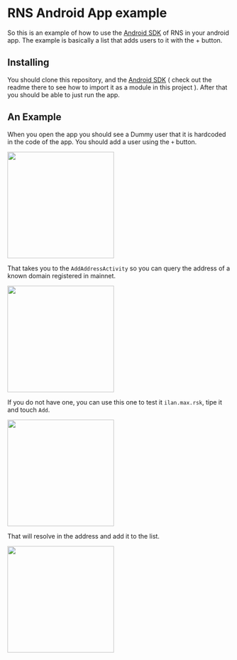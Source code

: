 # RNS Android App example

So this is an example of how to use the [Android SDK](https://github.com/rnsdomains/RNS-SDK-android) of RNS in your android app. The example is basically a list that adds users to it with the + button.

## Installing

You should clone this repository, and the [Android SDK](https://github.com/rnsdomains/RNS-SDK-android) ( check out the readme there to see how to import it as a module in this project ). After that you should be able to just run the app.

## An Example

When you open the app you should see a Dummy user that it is hardcoded in the code of the app. You should add a user using the `+` button.

<img src="https://github.com/rnsdomains/rns-android-sampleapp/blob/master/images/home_init.png" width="240">

That takes you to the `AddAddressActivity` so you can query the address of a known domain registered in mainnet.

<img src="https://github.com/rnsdomains/rns-android-sampleapp/blob/master/images/add_user_activity.png" width="240">

If you do not have one, you can use this one to test it `ilan.max.rsk`, tipe it and touch `Add`.

<img src="https://github.com/rnsdomains/rns-android-sampleapp/blob/master/images/type_a_domain.png" width="240">

That will resolve in the address and add it to the list.

<img src="https://github.com/rnsdomains/rns-android-sampleapp/blob/master/images/home_with_new_user.png" width="240">

